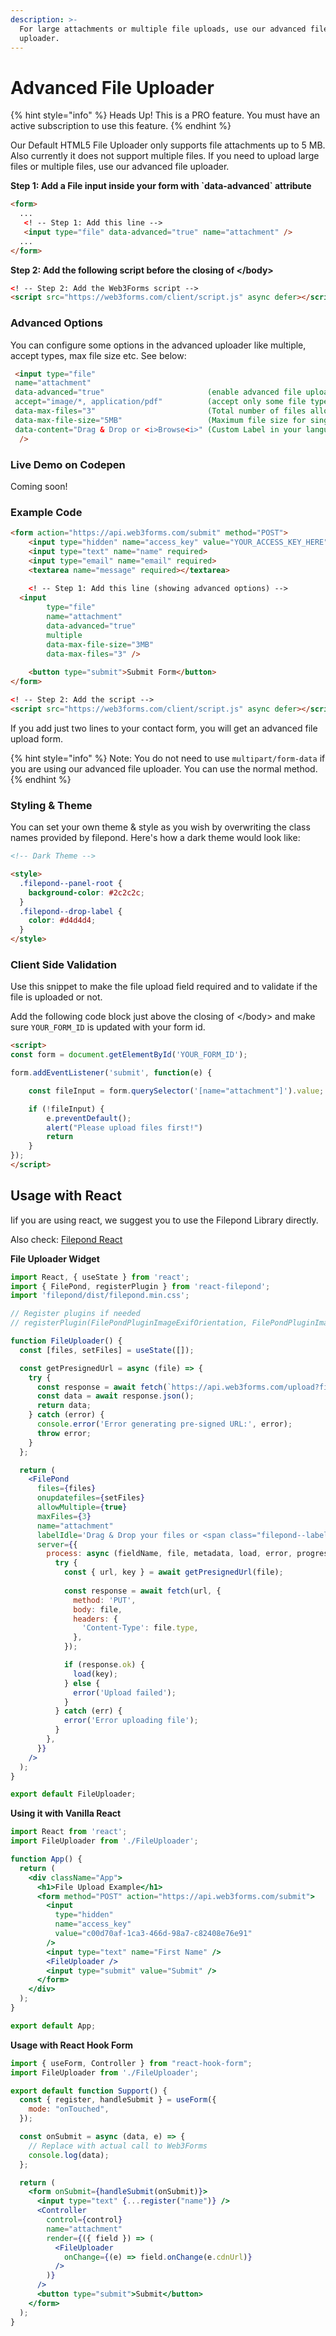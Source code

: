 ```yaml
---
description: >-
  For large attachments or multiple file uploads, use our advanced file
  uploader.
---
```


# Advanced File Uploader

{% hint style="info" %}
Heads Up! This is a PRO feature. You must have an active subscription to use this feature.
{% endhint %}

Our Default HTML5 File Uploader only supports file attachments up to 5 MB. Also currently it does not support multiple files. If you need to upload large files or multiple files, use our advanced file uploader.

**Step 1: Add a File input inside your form with \`**data-advanced**\` attribute**

```html
<form>
  ...
   <! -- Step 1: Add this line -->
   <input type="file" data-advanced="true" name="attachment" />
  ...
</form>
```

**Step 2: Add the following script before the closing of \</body>**

```html
<! -- Step 2: Add the Web3Forms script -->
<script src="https://web3forms.com/client/script.js" async defer></script>
```

### Advanced Options

You can configure some options in the advanced uploader like multiple, accept types, max file size etc. See below:&#x20;

```html
 <input type="file" 
 name="attachment"
 data-advanced="true"                       (enable advanced file upload)
 accept="image/*, application/pdf"          (accept only some file types)
 data-max-files="3"                         (Total number of files allowed)
 data-max-file-size="5MB"                   (Maximum file size for single item)
 data-content="Drag & Drop or <i>Browse<i>" (Custom Label in your language)
  />
```

### Live Demo on Codepen

Coming soon!

### Example Code

```html
<form action="https://api.web3forms.com/submit" method="POST">
    <input type="hidden" name="access_key" value="YOUR_ACCESS_KEY_HERE">
    <input type="text" name="name" required>
    <input type="email" name="email" required>
    <textarea name="message" required></textarea>
    
    <! -- Step 1: Add this line (showing advanced options) -->
  <input
        type="file"
        name="attachment"
        data-advanced="true"
        multiple
        data-max-file-size="3MB"
        data-max-files="3" />
    
    <button type="submit">Submit Form</button>
</form>

<! -- Step 2: Add the script -->
<script src="https://web3forms.com/client/script.js" async defer></script>
```

If you add just two lines to your contact form, you will get an advanced file upload form.&#x20;

{% hint style="info" %}
Note: You do not need to use `multipart/form-data` if you are using our advanced file uploader. You can use the normal method.&#x20;
{% endhint %}

### Styling & Theme

You can set your own theme & style as you wish by overwriting the class names provided by filepond. Here's how a dark theme would look like:

```html
<!-- Dark Theme -->

<style>
  .filepond--panel-root {
    background-color: #2c2c2c;
  }
  .filepond--drop-label {
    color: #d4d4d4;
  }
</style>

```



### Client Side Validation

Use this snippet to make the file upload field required  and to validate if the file is uploaded or not.&#x20;

Add the following code block just above the closing of \</body> and make sure `YOUR_FORM_ID` is updated with your form id.&#x20;

```html
<script>
const form = document.getElementById('YOUR_FORM_ID');

form.addEventListener('submit', function(e) {

    const fileInput = form.querySelector('[name="attachment"]').value;

    if (!fileInput) {
        e.preventDefault();
        alert("Please upload files first!")
        return
    }
});
</script>
```

## Usage with React

Iif you are using react, we suggest you to use the Filepond Library directly.&#x20;

Also check: [Filepond React](https://github.com/pqina/react-filepond)

**File Uploader Widget**

```jsx
import React, { useState } from 'react';
import { FilePond, registerPlugin } from 'react-filepond';
import 'filepond/dist/filepond.min.css';

// Register plugins if needed
// registerPlugin(FilePondPluginImageExifOrientation, FilePondPluginImagePreview);

function FileUploader() {
  const [files, setFiles] = useState([]);

  const getPresignedUrl = async (file) => {
    try {
      const response = await fetch(`https://api.web3forms.com/upload?file=${file.name}`);
      const data = await response.json();
      return data;
    } catch (error) {
      console.error('Error generating pre-signed URL:', error);
      throw error;
    }
  };

  return (
    <FilePond
      files={files}
      onupdatefiles={setFiles}
      allowMultiple={true}
      maxFiles={3}
      name="attachment"
      labelIdle='Drag & Drop your files or <span class="filepond--label-action">Browse</span>'
      server={{
        process: async (fieldName, file, metadata, load, error, progress, abort, transfer, options) => {
          try {
            const { url, key } = await getPresignedUrl(file);
            
            const response = await fetch(url, {
              method: 'PUT',
              body: file,
              headers: {
                'Content-Type': file.type,
              },
            });

            if (response.ok) {
              load(key);
            } else {
              error('Upload failed');
            }
          } catch (err) {
            error('Error uploading file');
          }
        },
      }}
    />
  );
}

export default FileUploader;
```

**Using it with Vanilla React**

```jsx
import React from 'react';
import FileUploader from './FileUploader';

function App() {
  return (
    <div className="App">
      <h1>File Upload Example</h1>
      <form method="POST" action="https://api.web3forms.com/submit">
        <input
          type="hidden"
          name="access_key"
          value="c00d70af-1ca3-466d-98a7-c82408e76e91"
        />
        <input type="text" name="First Name" />
        <FileUploader />
        <input type="submit" value="Submit" />
      </form>
    </div>
  );
}

export default App;
```



**Usage with React Hook Form**

```jsx
import { useForm, Controller } from "react-hook-form";
import FileUploader from './FileUploader';

export default function Support() {
  const { register, handleSubmit } = useForm({
    mode: "onTouched",
  });

  const onSubmit = async (data, e) => {
    // Replace with actual call to Web3Forms
    console.log(data);
  };

  return (
    <form onSubmit={handleSubmit(onSubmit)}>
      <input type="text" {...register("name")} />
      <Controller
        control={control}
        name="attachment"
        render={({ field }) => (
          <FileUploader
            onChange={(e) => field.onChange(e.cdnUrl)}
          />
        )}
      />
      <button type="submit">Submit</button>
    </form>
  );
}

```
